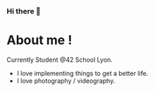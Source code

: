 ### Hi there 👋

# About me !
Currently Student @42 School Lyon.
  - I love implementing things to get a better life.
  - I love photography / videography.
    
<!--
**maeumdaerohae/maeumdaerohae** is a ✨ _special_ ✨ repository because its `README.md` (this file) appears on your GitHub profile.

Here are some ideas to get you started:

- 🔭 I’m currently working on ...
- 🌱 I’m currently learning ...
- 👯 I’m looking to collaborate on ...
- 🤔 I’m looking for help with ...
- 💬 Ask me about ...
- 📫 How to reach me: ...
- 😄 Pronouns: ...
- ⚡ Fun fact: ...
-->

